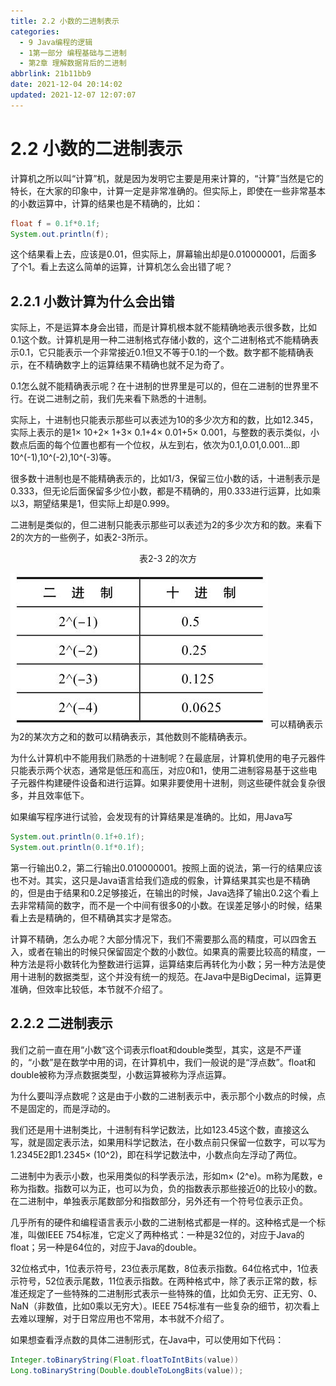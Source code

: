 ```yaml
---
title: 2.2 小数的二进制表示
categories:
  - 9 Java编程的逻辑
  - 1第一部分 编程基础与二进制
  - 第2章 理解数据背后的二进制
abbrlink: 21b11bb9
date: 2021-12-04 20:14:02
updated: 2021-12-07 12:07:07
---
```

# 2.2 小数的二进制表示
计算机之所以叫“计算”机，就是因为发明它主要是用来计算的，“计算”当然是它的特长，在大家的印象中，计算一定是非常准确的。但实际上，即使在一些非常基本的小数运算中，计算的结果也是不精确的，比如：

```java
float f = 0.1f*0.1f;
System.out.println(f);
```

这个结果看上去，应该是0.01，但实际上，屏幕输出却是0.010000001，后面多了个1。看上去这么简单的运算，计算机怎么会出错了呢？

## 2.2.1 小数计算为什么会出错
实际上，不是运算本身会出错，而是计算机根本就不能精确地表示很多数，比如0.1这个数。计算机是用一种二进制格式存储小数的，这个二进制格式不能精确表示0.1，它只能表示一个非常接近0.1但又不等于0.1的一个数。数字都不能精确表示，在不精确数字上的运算结果不精确也就不足为奇了。

0.1怎么就不能精确表示呢？在十进制的世界里是可以的，但在二进制的世界里不行。在说二进制之前，我们先来看下熟悉的十进制。

实际上，十进制也只能表示那些可以表述为10的多少次方和的数，比如12.345，实际上表示的是1× 10+2× 1+3× 0.1+4× 0.01+5× 0.001，与整数的表示类似，小数点后面的每个位置也都有一个位权，从左到右，依次为0.1,0.01,0.001…即10^(-1),10^(-2),10^(-3)等。

很多数十进制也是不能精确表示的，比如1/3，保留三位小数的话，十进制表示是0.333，但无论后面保留多少位小数，都是不精确的，用0.333进行运算，比如乘以3，期望结果是1，但实际上却是0.999。

二进制是类似的，但二进制只能表示那些可以表述为2的多少次方和的数。来看下2的次方的一些例子，如表2-3所示。

<center>表2-3 2的次方</center>


![epub_923038_21](https://raw.githubusercontent.com/lanlan2017/images/master/Blog/2021/12/20211202133501.jpeg)
可以精确表示为2的某次方之和的数可以精确表示，其他数则不能精确表示。

为什么计算机中不能用我们熟悉的十进制呢？在最底层，计算机使用的电子元器件只能表示两个状态，通常是低压和高压，对应0和1，使用二进制容易基于这些电子元器件构建硬件设备和进行运算。如果非要使用十进制，则这些硬件就会复杂很多，并且效率低下。

如果编写程序进行试验，会发现有的计算结果是准确的。比如，用Java写

```java
System.out.println(0.1f+0.1f);
System.out.println(0.1f*0.1f);
```

第一行输出0.2，第二行输出0.010000001。按照上面的说法，第一行的结果应该也不对。其实，这只是Java语言给我们造成的假象，计算结果其实也是不精确的，但是由于结果和0.2足够接近，在输出的时候，Java选择了输出0.2这个看上去非常精简的数字，而不是一个中间有很多0的小数。在误差足够小的时候，结果看上去是精确的，但不精确其实才是常态。

计算不精确，怎么办呢？大部分情况下，我们不需要那么高的精度，可以四舍五入，或者在输出的时候只保留固定个数的小数位。如果真的需要比较高的精度，一种方法是将小数转化为整数进行运算，运算结束后再转化为小数；另一种方法是使用十进制的数据类型，这个并没有统一的规范。在Java中是BigDecimal，运算更准确，但效率比较低，本节就不介绍了。

## 2.2.2 二进制表示
我们之前一直在用“小数”这个词表示float和double类型，其实，这是不严谨的，“小数”是在数学中用的词，在计算机中，我们一般说的是“浮点数”。float和double被称为浮点数据类型，小数运算被称为浮点运算。

为什么要叫浮点数呢？这是由于小数的二进制表示中，表示那个小数点的时候，点不是固定的，而是浮动的。

我们还是用十进制类比，十进制有科学记数法，比如123.45这个数，直接这么写，就是固定表示法，如果用科学记数法，在小数点前只保留一位数字，可以写为1.2345E2即1.2345× (10^2)，即在科学记数法中，小数点向左浮动了两位。

二进制中为表示小数，也采用类似的科学表示法，形如m× (2^e)。m称为尾数，e称为指数。指数可以为正，也可以为负，负的指数表示那些接近0的比较小的数。在二进制中，单独表示尾数部分和指数部分，另外还有一个符号位表示正负。

几乎所有的硬件和编程语言表示小数的二进制格式都是一样的。这种格式是一个标准，叫做IEEE 754标准，它定义了两种格式：一种是32位的，对应于Java的float；另一种是64位的，对应于Java的double。

32位格式中，1位表示符号，23位表示尾数，8位表示指数。64位格式中，1位表示符号，52位表示尾数，11位表示指数。在两种格式中，除了表示正常的数，标准还规定了一些特殊的二进制形式表示一些特殊的值，比如负无穷、正无穷、0、NaN（非数值，比如0乘以无穷大）。IEEE 754标准有一些复杂的细节，初次看上去难以理解，对于日常应用也不常用，本书就不介绍了。

如果想查看浮点数的具体二进制形式，在Java中，可以使用如下代码：

```java
Integer.toBinaryString(Float.floatToIntBits(value))
Long.toBinaryString(Double.doubleToLongBits(value));
```

